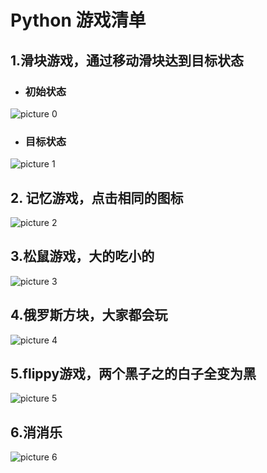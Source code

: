 # Python 游戏清单
## 1.滑块游戏，通过移动滑块达到目标状态
- ### 初始状态
![picture 0](https://oss.docs.z-xin.net/1c175bd8ac4788f831851d4d2510dcd1a16170247058349c9da9a971d528e45f.png)  

- ### 目标状态
![picture 1](https://oss.docs.z-xin.net/07ba267d647b971920f36818c0768374cb706309aea95a39b5da181d4d663a9b.png)  

## 2. 记忆游戏，点击相同的图标
![picture 2](https://oss.docs.z-xin.net/76ceb15f606f55690c3f61fc6e478da6ab4e2ae92ba315c13ce334f29b91f9c6.png)  

## 3.松鼠游戏，大的吃小的
![picture 3](https://oss.docs.z-xin.net/965c6d105de5763850218cb8dac845efaa2ae93149aa4ad5dd4fe5a3c3c9f07d.png)  

## 4.俄罗斯方块，大家都会玩
![picture 4](https://oss.docs.z-xin.net/d033b6ebe5bb21fbe38a60f62ee8377669f2f900d1bf253eac42401ee7475e68.png)  

## 5.flippy游戏，两个黑子之的白子全变为黑
![picture 5](https://oss.docs.z-xin.net/d2bd68b5ad297d66c462b0bed1d7c56a86cf095de0382577c2568897cbac3e9c.png)  

## 6.消消乐
![picture 6](https://oss.docs.z-xin.net/eadab0cfd172a5817a4875fc15220e15a65c31e3de9c21d26b2847736d6b33db.png)  
